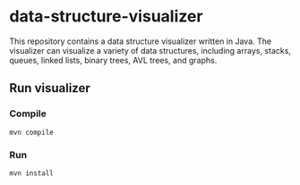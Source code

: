 # data-structure-visualizer
This repository contains a data structure visualizer written in Java. The visualizer can visualize a variety of data structures, including arrays, stacks, queues, linked lists, binary trees, AVL trees, and graphs. 
## Run visualizer
### Compile
```console
mvn compile
```
### Run
```console
mvn install
```